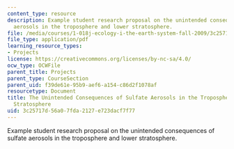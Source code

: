 ```yaml
---
content_type: resource
description: Example student research proposal on the unintended consequences of sulfate
  aerosols in the troposphere and lower stratosphere.
file: /media/courses/1-018j-ecology-i-the-earth-system-fall-2009/3c25717d56a07fda2127e723dacf7f77_MIT1_018JF09_sw_paper4.pdf
file_type: application/pdf
learning_resource_types:
- Projects
license: https://creativecommons.org/licenses/by-nc-sa/4.0/
ocw_type: OCWFile
parent_title: Projects
parent_type: CourseSection
parent_uid: f39de61e-95b9-aef6-a154-c86d2f1078af
resourcetype: Document
title: The Unintended Consequences of Sulfate Aerosols in the Troposphere and Lower
  Stratosphere
uid: 3c25717d-56a0-7fda-2127-e723dacf7f77
---
```

Example student research proposal on the unintended consequences of sulfate aerosols in the troposphere and lower stratosphere.